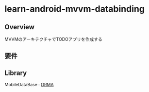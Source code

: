 # learn-android-mvvm-databinding

## Overview
MVVMのアーキテクチャでTODOアプリを作成する

## 要件

## Library
MobileDataBase : [ORMA](https://github.com/gfx/Android-Orma)
